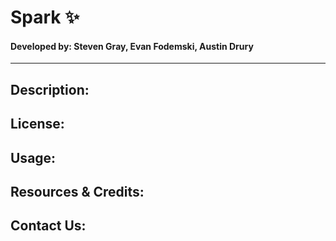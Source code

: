 # Spark ✨ 
#### Developed by: Steven Gray, Evan Fodemski, Austin Drury
-------------------------------------------------------------------
## Description:

## License:

## Usage:

## Resources & Credits:

## Contact Us: